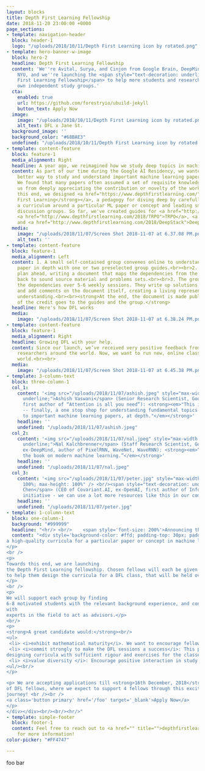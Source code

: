 ```yaml
---
layout: blocks
title: Depth First Learning Fellowship
date: 2018-11-20 23:00:00 +0000
page_sections:
- template: navigation-header
  block: header-1
  logo: "/uploads/2018/10/11/Depth First Learning icon by rotated.png"
- template: hero-banner-w-image
  block: hero-2
  headline: Depth First Learning Fellowship
  content: 'We''re Avital, Surya, and Cinjon from Google Brain, DeepMind, FAIR, and
    NYU, and we''re launching the <span style="text-decoration: underline;">Depth
    First Learning Fellowship</span> to help more students and researchers lead their
    own independent study groups.'
  cta:
    enabled: true
    url: https://github.com/forestryio/ubuild-jekyll
    button_text: Apply Now
  image:
    image: "/uploads/2018/10/11/Depth First Learning icon by rotated.png"
    alt_text: DFL x Jane St.
  background_image: ''
  background_color: "#68BAE3"
  undefined: "/uploads/2018/10/11/Depth First Learning icon by rotated.png"
- template: content-feature
  block: feature-1
  media_alignment: Right
  headline: A year ago, we reimagined how we study deep topics in machine learning.
  content: As part of our time during the Google AI Residency, we wanted to find a
    better way to study and understand important machine learning papers and ideas.
    We found that many papers often assumed a set of requisite knowledge, which prevented
    us from deeply appreciating the contribution or novelty of the work. <br><br>To
    this end, we designed <a href="https://www.depthfirstlearning.com/"><strong>Depth
    First Learning</strong></a>, a pedagogy for diving deep by carefully tailoring
    a curriculum around a particular ML paper or concept and leading small, focused
    discussion groups. So far, we've created guides for <a href="http://www.depthfirstlearning.com/2018/InfoGAN">InfoGAN</a>,
    <a href="http://www.depthfirstlearning.com/2018/TRPO">TRPO</a>, <a href="http://www.depthfirstlearning.com/2018/AlphaGoZero">AlphaGoZero</a>,
    and <a href="http://www.depthfirstlearning.com/2018/DeepStack">DeepStack</a><strong>.</strong>
  media:
    image: "/uploads/2018/11/07/Screen Shot 2018-11-07 at 6.37.08 PM.png"
    alt_text: ''
- template: content-feature
  block: feature-1
  media_alignment: Left
  content: 1. A small self-contained group convenes online to understand a particular
    paper in depth with one or two preselected group guides.<br><br>2. The guides
    plan ahead, writing a document that maps the dependencies from the target paper
    back to sound source material and problems sets.<br><br>3. The group discusses
    the dependencies over 5-6 weekly sessions. They write up solutions to problems
    and add comments on the document itself, creating a living representation of their
    understanding.<br><br><strong>At the end, the document is made public, and all
    of the credit goes to the guides and the group.</strong>
  headline: Here's how DFL works
  media:
    image: "/uploads/2018/11/07/Screen Shot 2018-11-07 at 6.38.24 PM.png"
- template: content-feature
  block: feature-1
  media_alignment: Right
  headline: Growing DFL with your help.
  content: Since our launch, we’ve received very positive feedback from students and
    researchers around the world. Now, we want to run new, online classes around the
    world.<br><br>
  media:
    image: "/uploads/2018/11/07/Screen Shot 2018-11-07 at 6.45.38 PM.png"
- template: 3-column-text
  block: three-column-1
  col_1:
    content: '<img src="/uploads/2018/11/07/ashish.jpeg" style="max-width: 100%; max-height: 100%"><br/> <span style="text-decoration:
      underline;">Ashish Vaswani</span> (Senior Research Scientist, Google Brain,
      first author of “Attention is all you need”): <strong><em>"This is so wonderful
      -- finally, a one stop shop for understanding fundamental topics building up
      to important machine learning papers, at depth."</em></strong>'
    headline: ''
    undefined: "/uploads/2018/11/07/ashish.jpeg"
  col_2:
    content: '<img src="/uploads/2018/11/07/nal.jpeg" style="max-width: 100%; max-height: 100%"><br/> <span style="text-decoration:
      underline;">Nal Kalchbrenner</span> (Staff Research Scientist, Google Brain,
      ex-DeepMind, author of PixelRNN, WaveNet, WaveRNN): <strong><em>“You’re building
      the book on modern machine learning.”</em></strong>'
    headline: ''
    undefined: "/uploads/2018/11/07/nal.jpeg"
  col_3:
    content: '<img src="/uploads/2018/11/07/peter.jpg" style="max-width:
      100%; max-height: 100%" /> <br/><span style="text-decoration: underline;">Peter (Xi)
      Chen</span> (CEO of Covariant.AI, ex-OpenAI, first author of InfoGAN): <strong><em>“Awesome
      initiative - we can use a lot more resources like this in our community."</em></strong>'
    headline: ''
    undefined: "/uploads/2018/11/07/peter.jpg"
- template: 1-column-text
  block: one-column-1
  background: "#999999"
  headline: "<hr/> <br/>	<span style='font-size: 200%'>Announcing the Depth First Learning Fellowship</span>"
  content: "<div style='background-color: #ffd; padding-top: 30px; padding-bottom: 40px; max-width: 740px; margin-left: auto; margin-right: auto; padding-left: 30px; padding-right: 30px';><div style='max-width: 660px; margin-right: auto; margin-left: auto'><p>We are looking for guides to lead new DFL study groups, each based around
a high-quality curricula for a particular paper or concept in machine learning.
</p>
<br />
<p>
Towards this end, we are launching
the Depth First Learning fellowship. Chosen fellows will each be given a <strong>$4000 grant</strong>,
to help them design the curricula for a DFL class, that will be held over 4-6 weeks remotely over video conferencing.
</p>
<br />
<p>
We will support each group by finding
6-8 motivated students with the relevant background experience, and connecting fellows
with
experts in the field to act as advisors.</p>
<br/>
<p>
<strong>A great candidate would:</strong><br/>
<ul>
 <li> <i>exhibit mathematical maturity</i>. We want to encourage fellows to target papers which introduce fundamental ideas in modern machine learning. Previous experience with organinzing classes is a bonus! </li>
 <li> <i>commit strongly to make the DFL sessions a success</i>: This primarily entails
designing curricula with sufficient rigour and exercises for the classes. From previous iterations, we estimate this to be 8-10 hours(?) of time commitment for developing curriculum for each week, alongside regular feedback from the advisors.</li>
 <li> <i>value diversity </i>: Encourage positive interaction in study sessions.</li>
<ul/><br/>
</p>

<p> We are accepting applications till <strong>16th December, 2018</strong> for the first class
of DFL fellows, where we expect to support 4 fellows through this exciting
journey! <br /><br />
<a class='button primary' href='/foo' target='_blank'>Apply Now</a>
</p>
</div></div><br/><br/><hr/>"
- template: simple-footer
  block: footer-1
  content: Feel free to reach out to <a href="" title="">depthfirstlearning@gmail.com</a>
    for more information!
color-picker: "#FF4747"

---
```

foo bar
